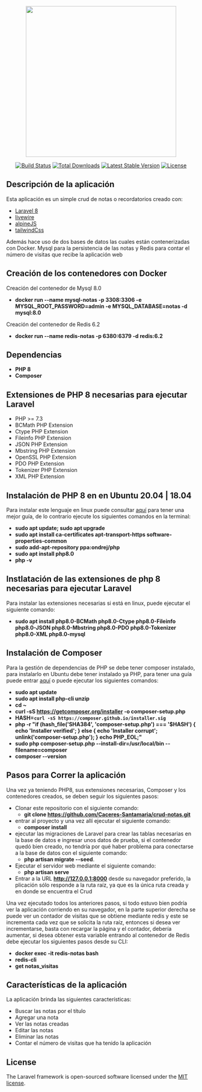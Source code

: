 <p align="center"><a href="https://laravel.com" target="_blank"><img src="https://raw.githubusercontent.com/laravel/art/master/logo-lockup/5%20SVG/2%20CMYK/1%20Full%20Color/laravel-logolockup-cmyk-red.svg" width="400"></a></p>

<p align="center">
<a href="https://travis-ci.org/laravel/framework"><img src="https://travis-ci.org/laravel/framework.svg" alt="Build Status"></a>
<a href="https://packagist.org/packages/laravel/framework"><img src="https://img.shields.io/packagist/dt/laravel/framework" alt="Total Downloads"></a>
<a href="https://packagist.org/packages/laravel/framework"><img src="https://img.shields.io/packagist/v/laravel/framework" alt="Latest Stable Version"></a>
<a href="https://packagist.org/packages/laravel/framework"><img src="https://img.shields.io/packagist/l/laravel/framework" alt="License"></a>
</p>

## Descripción de la aplicación

Esta aplicación es un simple crud de notas o recordatorios creado con:
- [Laravel 8](https://laravel.com/)
- [livewire](https://laravel-livewire.com/)
- [alpineJS](https://alpinejs.dev/)
- [tailwindCss](https://tailwindcss.com/)

Además hace uso de dos bases de datos las cuales están contenerizadas con Docker. Mysql para la persistencia de las notas y Redis para contar el número de visitas que recibe la aplicación web

## Creación de los contenedores con Docker

Creación del contenedor de Mysql 8.0
- **docker run --name mysql-notas -p 3308:3306 -e MYSQL_ROOT_PASSWORD=admin -e MYSQL_DATABASE=notas -d mysql:8.0**

Creación del contenedor de Redis 6.2
- **docker run --name redis-notas -p 6380:6379 -d redis:6.2**

## Dependencias

- **PHP 8**
- **Composer**

## Extensiones de PHP 8 necesarias para ejecutar Laravel

- PHP >= 7.3
- BCMath PHP Extension
- Ctype PHP Extension
- Fileinfo PHP Extension
- JSON PHP Extension
- Mbstring PHP Extension
- OpenSSL PHP Extension
- PDO PHP Extension
- Tokenizer PHP Extension
- XML PHP Extension

## Instalación de PHP 8 en en Ubuntu 20.04 | 18.04

Para instalar este lenguaje en linux puede consultar [aquí](https://ubunlog.com/php-8-0-instalar-lenguaje-en-ubuntu/) para tener una mejor guía, de lo contrario ejecute los siguientes comandos en la terminal:
- **sudo apt update; sudo apt upgrade**
- **sudo apt install ca-certificates apt-transport-https software-properties-common**
- **sudo add-apt-repository ppa:ondrej/php**
- **sudo apt install php8.0**
- **php -v**

## Instlatación de las extensiones de php 8 necesarias para ejecutar Laravel

Para instalar las extensiones necesarias si está en linux, puede ejecutar el siguiente comando:
- **sudo apt install php8.0-BCMath php8.0-Ctype php8.0-Fileinfo php8.0-JSON php8.0-Mbstring php8.0-PDO php8.0-Tokenizer php8.0-XML php8.0-mysql**

## Instalación de Composer 

Para la gestión de dependencias de PHP se debe tener composer instalado, para instalarlo en Ubuntu debe tener instalado ya PHP, para tener una guía puede entrar [aquí](https://www.digitalocean.com/community/tutorials/how-to-install-and-use-composer-on-ubuntu-20-04-es) o puede ejecutar los siguientes comandos:
- **sudo apt update**
- **sudo apt install php-cli unzip**
- **cd ~**
- **curl -sS https://getcomposer.org/installer -o composer-setup.php**
- **HASH=`curl -sS https://composer.github.io/installer.sig`**
- **php -r "if (hash_file('SHA384', 'composer-setup.php') === '$HASH') { echo 'Installer verified'; } else { echo 'Installer corrupt'; unlink('composer-setup.php'); } echo PHP_EOL;"**
- **sudo php composer-setup.php --install-dir=/usr/local/bin --filename=composer**
- **composer --version**

## Pasos para Correr la aplicación

Una vez ya teniendo PHP8, sus extensiones necesarias, Composer y los contenedores creados, se deben seguir los siguientes pasos:

- Clonar este repositorio con el siguiente comando:
    - **git clone https://github.com/Caceres-Santamaria/crud-notas.git**
- entrar al proyecto y una vez allí ejecutar el siguiente comando: 
    - **composer install**
- ejecutar las migraciones de Laravel para crear las tablas necesarias en la base de datos e ingresar unos datos de prueba, si el contenedor quedó bien creado, no tendría por qué haber problema para conectarse a la base de datos con el siguiente comando:
    - **php artisan migrate --seed**.
- Ejecutar el servidor web mediante el siguiente comando:
    - **php artisan serve**
- Entrar a la URL **http://127.0.0.1:8000** desde su navegador preferido, la plicación sólo responde a la ruta raíz, ya que es la única ruta creada y en donde se encuentra el Crud

Una  vez ejecutado todos los anteriores pasos, si todo estuvo bien podría ver la aplicación corriendo en su navegador, en la parte superior derecha se puede ver un contador de visitas que se obtiene mediante redis y este se incrementa cada vez que se solicita la ruta raíz, entonces si desea ver incrementarse, basta con recargar la página y el contador, debería aumentar, si desea obtener esta variable entrando al contenedor de Redis debe ejecutar los siguientes pasos desde su CLI:

- **docker exec -it redis-notas bash**
- **redis-cli**
- **get notas_visitas**

## Características de la aplicación

La aplicación brinda las siguientes características:
- Buscar las notas por el título
- Agregar una nota
- Ver las notas creadas
- Editar las notas
- Eliminar las notas
- Contar el número de visitas que ha tenido la aplicación
## License

The Laravel framework is open-sourced software licensed under the [MIT license](https://opensource.org/licenses/MIT).
